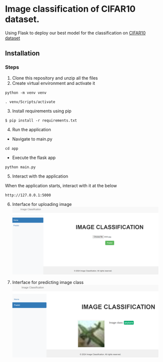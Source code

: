 # Image classification of CIFAR10 dataset.

Using Flask to deploy our best model for the classification on [CIFAR10 dataset](https://www.tensorflow.org/api_docs/python/tf/keras/datasets/cifar10/load_data) 


## Installation
### Steps
1. Clone this repository and unzip all the files
2. Create virtual environment and activate it

```
python -m venv venv
```
```
. venv/Scripts/activate
```

3. Install requirements using pip

```
$ pip install -r requirements.txt
```
4. Run the application
- Navigate to main.py
```
cd app
```
- Execute the flask app
```
python main.py
```
5. Interact with the application

When the application starts, interact with it at the below

```
http://127.0.0.1:5000
```
6. Interface for uploading image
![Uploading image](outputs/test.png)

6. Interface for predicting image class
![Image class](outputs/test2.png)